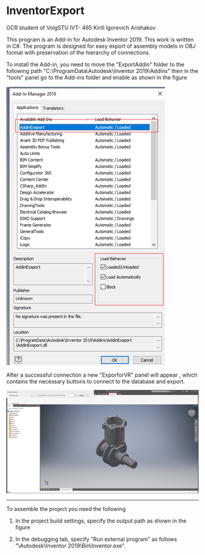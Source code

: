 # InventorExport

GCR student of VolgSTU IVT- 465 Kirill Igorevich Anshakov.

This program is an Add-in for Autodesk Inventor 2019. This work is written in C#. The program is designed for easy export of assembly models in OBJ format with preservation of the hierarchy of connections.

To install the Add-in, you need to move the "ExportAddin" folder to the following path "C:\ProgramData\Autodesk\Inventor 2019\Addins" then in the "tools" panel go to the Add-ins folder and enable as shown in the figure 

![tools](https://github.com/KirillRustyNail/InventorExport/blob/main/tools.png)

After a successful connection a new "ExporforVR" panel will appear , which contains the necessary buttons to connect to the database and export.

![tools](https://github.com/KirillRustyNail/InventorExport/blob/main/Addin%20Tab.png)


---------------------------------------------------------------------------------------------------------------------------------------------------

To assemble the project you need the following 

1) In the project build settings, specify the output path as shown in the figure 

2) In the debugging tab, specify "Run external program" as follows "\Autodesk\Inventor 2019\Bin\Inventor.exe".
